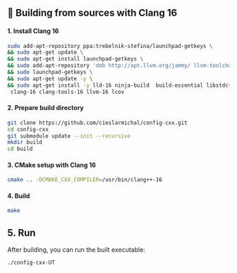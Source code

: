 ## 🔨 Building from sources with Clang 16

#### 1. Install Clang 16

```bash
sudo add-apt-repository ppa:trebelnik-stefina/launchpad-getkeys \
&& sudo apt-get update \
&& sudo apt-get install launchpad-getkeys \
&& sudo add-apt-repository 'deb http://apt.llvm.org/jammy/ llvm-toolchain-jammy-16 main' \
&& sudo launchpad-getkeys \
&& sudo apt-get update -y \
&& sudo apt-get install -y lld-16 ninja-build  build-essential libstdc++-13-dev \
 clang-16 clang-tools-16 llvm-16 lcov
```

#### 2. Prepare build directory

```bash
git clone https://github.com/cieslarmichal/config-cxx.git
cd config-cxx
git submodule update --init --recursive
mkdir build
cd build
```

#### 3. CMake setup with Clang 16

```bash
cmake .. -DCMAKE_CXX_COMPILER=/usr/bin/clang++-16
```

#### 4. Build

```bash
make
```

## 5. Run

After building, you can run the built executable:

```bash
./config-cxx-UT
```
